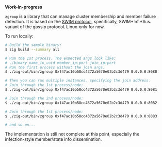 **Work-in-progress**

`zgroup` is a library that can manage cluster membership and member failure detection. It is based on the [SWIM protocol](https://www.cs.cornell.edu/projects/Quicksilver/public_pdfs/SWIM.pdf), specifically, SWIM+Inf.+Sus. variant of the gossip protocol. Linux-only for now.

To run locally:

```sh
# Build the sample binary:
$ zig build --summary all

# Run the 1st process. The expected args look like:
# ./binary name_in_uuid member_ip:port join_ip:port
# Run the first process without the join args.
$ ./zig-out/bin/zgroup 0xf47ac10b58cc4372a5670e02b2c3d479 0.0.0.0:8080 :

# Then you can run multiple instances, specifying the join address.
# Join through the 1st process/node:
$ ./zig-out/bin/zgroup 0xf47ac10b58cc4372a5670e02b2c3d479 0.0.0.0:8081 0.0.0.0:8080

# Join through the 2nd process/node:
$ ./zig-out/bin/zgroup 0xf47ac10b58cc4372a5670e02b2c3d479 0.0.0.0:8082 0.0.0.0:8081

# Join through the 1st process/node:
$ ./zig-out/bin/zgroup 0xf47ac10b58cc4372a5670e02b2c3d479 0.0.0.0:8083 0.0.0.0:8080

# and so on...
```

The implementation is still not complete at this point, especially the infection-style member/state info dissemination.
